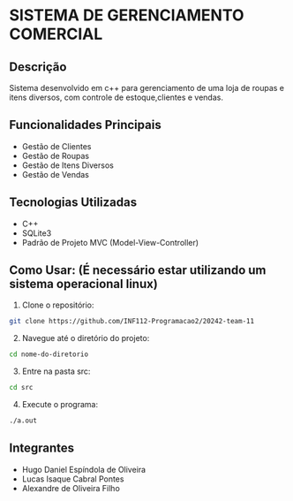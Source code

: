 # SISTEMA DE GERENCIAMENTO COMERCIAL

## Descrição
Sistema desenvolvido em c++ para gerenciamento de uma loja de roupas e itens diversos, com controle de estoque,clientes e vendas.

## Funcionalidades Principais
- Gestão de Clientes
- Gestão de Roupas
- Gestão de Itens Diversos
- Gestão de Vendas

## Tecnologias Utilizadas
- C++
- SQLite3
- Padrão de Projeto MVC (Model-View-Controller)

## Como Usar: (É necessário estar utilizando um sistema operacional linux)
1. Clone o repositório:
```bash
git clone https://github.com/INF112-Programacao2/20242-team-11
```

2. Navegue até o diretório do projeto:
```bash
cd nome-do-diretorio
```

3. Entre na pasta src:
```bash
cd src
```

4. Execute o programa:
```bash
./a.out
```

## Integrantes
- Hugo Daniel Espíndola de Oliveira
- Lucas Isaque Cabral Pontes
- Alexandre de Oliveira Filho
